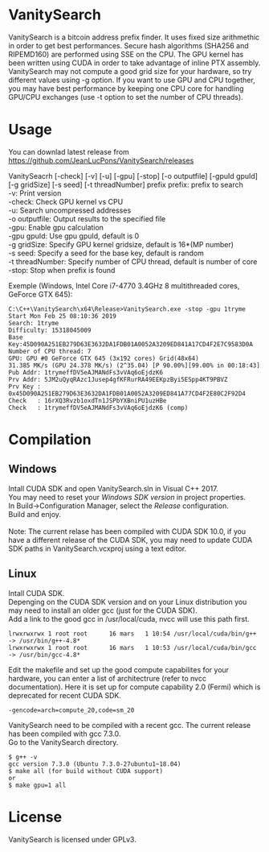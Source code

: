 # VanitySearch

VanitySearch is a bitcoin address prefix finder. It uses fixed size arithmethic in order to get best performances. 
Secure hash algorithms (SHA256 and RIPEMD160) are performed using SSE on the CPU. The GPU kernel has been written using
CUDA in order to take advantage of inline PTX assembly. VanitySearch may not compute a good grid size for your hardware, so try different values using -g option. If you want to use GPU and CPU together, you may have best performance by keeping one CPU core for handling GPU/CPU exchanges (use -t option to set the number of CPU threads).

# Usage

You can downlad latest release from https://github.com/JeanLucPons/VanitySearch/releases

VanitySeacrh [-check] [-v] [-u] [-gpu] [-stop] [-o outputfile] [-gpuId gpuId] [-g gridSize] [-s seed] [-t threadNumber] prefix
  prefix: prefix to search\
  -v: Print version\
  -check: Check GPU kernel vs CPU\
  -u: Search uncompressed addresses\
  -o outputfile: Output results to the specified file\
  -gpu: Enable gpu calculation\
  -gpu gpuId: Use gpu gpuId, default is 0\
  -g gridSize: Specify GPU kernel gridsize, default is 16*(MP number)\
  -s seed: Specify a seed for the base key, default is random\
  -t threadNumber: Specify number of CPU thread, default is number of core\
  -stop: Stop when prefix is found
  
  Exemple (Windows, Intel Core i7-4770 3.4GHz 8 multithreaded cores, GeForce GTX 645):
  ```
  C:\C++\VanitySearch\x64\Release>VanitySearch.exe -stop -gpu 1tryme
  Start Mon Feb 25 08:10:36 2019
  Search: 1tryme
  Difficulty: 15318045009
  Base Key:45D090A251EB279D63E3632DA1FDB01A0052A3209ED841A17CD4F2E7C9583D0A
  Number of CPU thread: 7
  GPU: GPU #0 GeForce GTX 645 (3x192 cores) Grid(48x64)
  31.385 MK/s (GPU 24.378 MK/s) (2^35.04) [P 90.00%][99.00% in 00:18:43]
  Pub Addr: 1trymeffDV5eAJMANdFs3vVAq6oEjdzK6
  Prv Addr: 5JM2uQyqRAzc1Jusep4gfKFRurRA49EEKpzByi5ESpp4KT9PBVZ
  Prv Key : 0x45D090A251EB279D63E3632DA1FDB01A0052A3209ED841A77CD4F2E80C2F92D4
  Check   : 16rXQ3Rvzb1oxdTn1JSPbYXBniPU1uzHBe
  Check   : 1trymeffDV5eAJMANdFs3vVAq6oEjdzK6 (comp)
  ```

# Compilation

## Windows

Intall CUDA SDK and open VanitySearch.sln in Visual C++ 2017.\
You may need to reset your *Windows SDK version* in project properties.\
In Build->Configuration Manager, select the *Release* configuration.\
Build and enjoy.\
\
Note: The current relase has been compiled with CUDA SDK 10.0, if you have a different release of the CUDA SDK, you may need to update CUDA SDK paths in VanitySearch.vcxproj using a text editor.

## Linux

Intall CUDA SDK.\
Depenging on the CUDA SDK version and on your Linux distribution you may need to install an older gcc (just for the CUDA SDK).\
Add a link to the good gcc in /usr/local/cuda, nvcc will use this path first.

```
lrwxrwxrwx 1 root root      16 mars   1 10:54 /usr/local/cuda/bin/g++ -> /usr/bin/g++-4.8*
lrwxrwxrwx 1 root root      16 mars   1 10:53 /usr/local/cuda/bin/gcc -> /usr/bin/gcc-4.8*
```

Edit the makefile and set up the good compute capabilites for your hardware, you can enter a list of architectrure (refer to nvcc documentation). Here it is set up for compute capability 2.0 (Fermi) which is deprecated for recent CUDA SDK.
```
-gencode=arch=compute_20,code=sm_20
```

VanitySearch need to be compiled with a recent gcc. The current release has been compiled with gcc 7.3.0.\
Go to the VanitySearch directory.

```
$ g++ -v
gcc version 7.3.0 (Ubuntu 7.3.0-27ubuntu1~18.04)
$ make all (for build without CUDA support)
or
$ make gpu=1 all
```

# License

VanitySearch is licensed under GPLv3.


